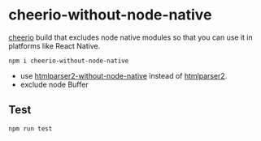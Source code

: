 # cheerio-without-node-native

[cheerio](https://github.com/cheeriojs/cheerio) build that excludes node native modules so that you can use it in platforms like React Native.

```
npm i cheerio-without-node-native
```

* use [htmlparser2-without-node-native](https://github.com/oyyd/htmlparser2-without-node-native) instead of [htmlparser2](https://github.com/fb55/htmlparser2).
* exclude node Buffer

## Test

```
npm run test
```
